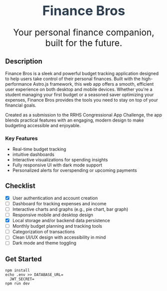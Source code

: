 <h1 align="center" style="font-size: 3em; font-weight: bold; color: #2c3e50;">Finance Bros</h1>

<p align="center" style="font-size: 2em;">Your personal finance companion, built for the future.</p>

## Description
Finance Bros is a sleek and powerful budget tracking application designed to help users take control of their personal finances. Built with the high-performance Astro.js framework, this web app offers a smooth, efficient user experience on both desktop and mobile devices. Whether you're a student managing your first budget or a seasoned saver optimizing your expenses, Finance Bros provides the tools you need to stay on top of your financial goals.

Created as a submission to the RRHS Congressional App Challenge, the app blends practical features with an engaging, modern design to make budgeting accessible and enjoyable.

### Key Features
- Real-time budget tracking
- intuitive dashboards
- Interactive visualizations for spending insights
- Fully responsive UI with dark mode support
- Personalized alerts for overspending or upcoming payments

## Checklist
- [x] User authentication and account creation  
- [ ] Dashboard for tracking expenses and income  
- [ ] Interactive charts and graphs (e.g., pie chart, bar graph)  
- [ ] Responsive mobile and desktop design  
- [x] Local storage and/or backend data persistence  
- [ ] Monthly budget planning and tracking tools  
- [ ] Categorization of transactions  
- [ ] Clean UI/UX design with accessibility in mind   
- [ ] Dark mode and theme toggling

## Get Started
```
npm install
echo .env >> DATABASE_URL=
  JWT_SECRET=
npm run dev
```
